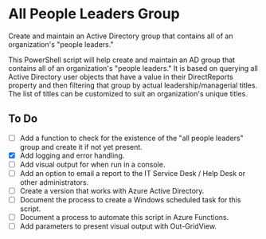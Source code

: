 # All People Leaders Group

Create and maintain an Active Directory group that contains all of an organization's "people leaders."

This PowerShell script will help create and maintain an AD group that contains all of an organization's "people leaders." It is based on querying all Active Directory user objects that have a value in their DirectReports property and then filtering that group by actual leadership/managerial titles. The list of titles can be customized to suit an organization's unique titles.

## To Do

- [ ] Add a function to check for the existence of the "all people leaders" group and create it if not yet present.  
- [X] Add logging and error handling.  
- [ ] Add visual output for when run in a console.  
- [ ] Add an option to email a report to the IT Service Desk / Help Desk or other administrators.  
- [ ] Create a version that works with Azure Active Directory.  
- [ ] Document the process to create a Windows scheduled task for this script.  
- [ ] Document a process to automate this script in Azure Functions.  
- [ ] Add parameters to present visual output with Out-GridView.  
